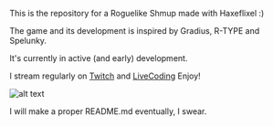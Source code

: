 This is the repository for a Roguelike Shmup made with Haxeflixel :) 

The game and its development is inspired by Gradius, R-TYPE and Spelunky.

It's currently in active (and early) development. 

I stream regularly on [Twitch](http://twitch.tv/Alvaro_As) and [LiveCoding](https://www.livecoding.tv/alvalol/)
Enjoy!

![alt text](http://i.imgur.com/n6b2Bj6.gif "Logo Title Text 1")


I will make a proper README.md eventually, I swear.